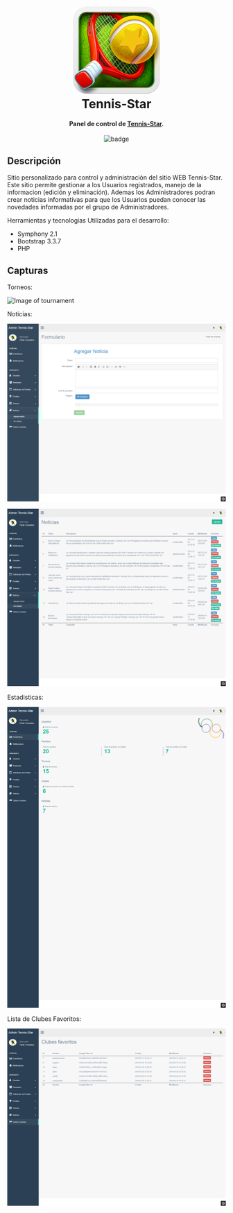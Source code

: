 <h1 align="center">
  <br>
  <a href="https://admin-tenis.tennis-star.com"><img src="https://raw.githubusercontent.com/martinbobbio/davinci-tennisstar-frontend/master/src/assets/images/logo.png" alt="Tenisstar" width="200"></a>
  <br>
  Tennis-Star
  <br>
</h1>

<h4 align="center">Panel de control de <a href="https://admin-tenis.tennis-star.com" target="_blank">Tennis-Star</a>.</h4>

<p align="center">
    <img src="https://forthebadge.com/images/badges/built-with-love.svg" alt="badge">
</p>


## Descripción

Sitio personalizado para control y administración del sitio WEB Tennis-Star.
Este sitio permite gestionar a los Usuarios registrados, manejo de la informacion (edición y eliminación).
Ademas los Administradores podran crear noticias informativas para que los Usuarios puedan conocer las novedades informadas por el grupo de Administradores.

Herramientas y tecnologias Utilizadas para el desarrollo:
* Symphony 2.1
* Bootstrap 3.3.7
* PHP

## Capturas

Torneos:

![Image of tournament](web/images/screen-tournament.png)

Noticias:

![Image of notice](web/images/screen-notice.png)

![Image of notice2](web/images/screen-notice2.png)

Estadisticas:

![Image of stats](web/images/screen-stats.png)

Lista de Clubes Favoritos:

![Image of favoriteClub](web/images/screen-favoriteclub.png)
